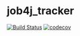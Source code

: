 # job4j_tracker
[![Build Status](https://travis-ci.org/IgorNoroc/job4j_grabber.svg?branch=master)](https://travis-ci.org/IgorNoroc/job4j_grabber)
[![codecov](https://codecov.io/gh/uglis/job4j_tracker/branch/master/graph/badge.svg)](https://codecov.io/gh/uglis/job4j_tracker)

